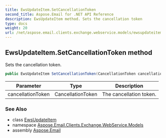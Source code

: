 ```yaml
---
title: EwsUpdateItem.SetCancellationToken
second_title: Aspose.Email for .NET API Reference
description: EwsUpdateItem method. Sets the cancellation token
type: docs
weight: 20
url: /net/aspose.email.clients.exchange.webservice.models/ewsupdateitem/setcancellationtoken/
---
```

## EwsUpdateItem.SetCancellationToken method

Sets the cancellation token.

```csharp
public EwsUpdateItem SetCancellationToken(CancellationToken cancellationToken)
```

| Parameter | Type | Description |
| --- | --- | --- |
| cancellationToken | CancellationToken | The cancellation token. |

### See Also

* class [EwsUpdateItem](../)
* namespace [Aspose.Email.Clients.Exchange.WebService.Models](../../ewsupdateitem/)
* assembly [Aspose.Email](../../../)


